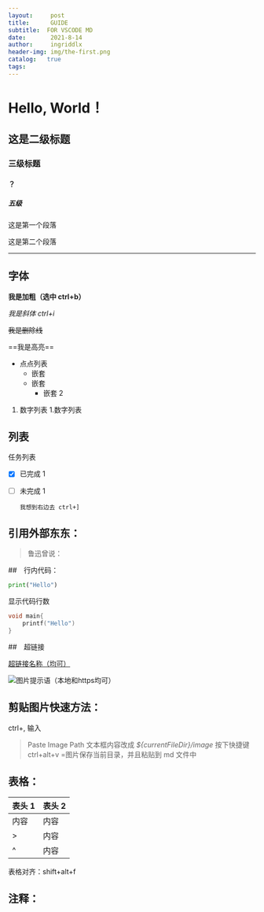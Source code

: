 ```yaml
---
layout:     post
title:      GUIDE
subtitle:  FOR VSCODE MD
date:       2021-8-14
author:     ingriddlx
header-img: img/the-first.png
catalog:   true
tags:
---
```



# Hello, World！

## 这是二级标题

### 三级标题

#### ？

##### 五级

这是第一个段落

这是第二个段落

---

## 字体

**我是加粗（选中 ctrl+b）**

_我是斜体 ctrl+i_

~~我是删除线~~

==我是高亮==

- 点点列表
  - 嵌套
  - 嵌套
    - 嵌套 2

1. 数字列表 1.数字列表

## 列表

任务列表

- [x] 已完成 1
- [ ] 未完成 1

      我想到右边去 ctrl+]

## 引用外部东东：

> 鲁迅曾说：

##　行内代码：

```python
print("Hello")
```

显示代码行数

```C {.line-numbers}
void main{
    printf("Hello")
}
```

##　超链接

[超链接名称（均可）](链接地址)

![图片提示语（本地和https均可）](图片地址)

## 剪贴图片快速方法：

ctrl+,
输入

> Paste Image Path
> 文本框内容改成 _${currentFileDir}/image_
> 按下快捷键 ctrl+alt+v =图片保存当前目录，并且粘贴到 md 文件中

## 表格：

| 表头 1 | 表头 2 |
| ------ | ------ |
| 内容   | 内容   |
| >      | 内容   |
| ^      | 内容   |

表格对齐：shift+alt+f

## 注释：

<!--小透明 -->
<!-- 多行
小透明 -->

